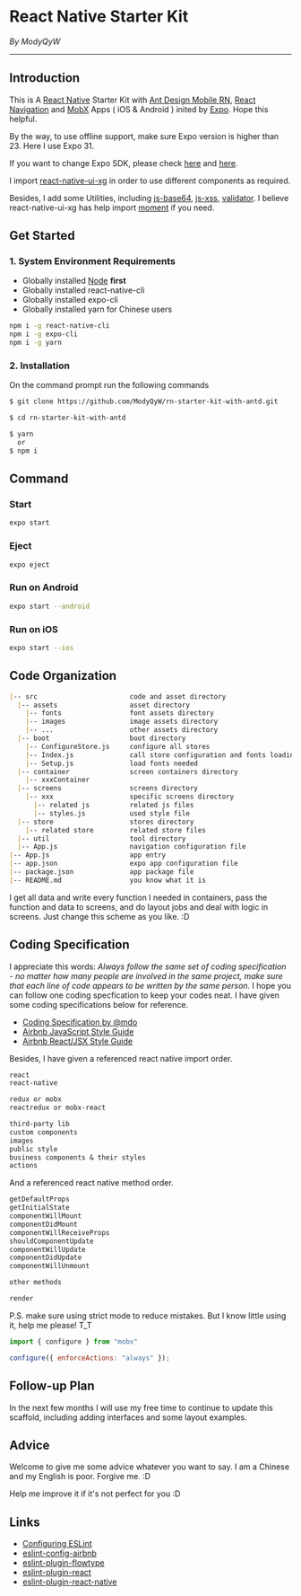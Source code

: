 # React Native Starter Kit

*By ModyQyW*

---

## Introduction

This is A [React Native](https://facebook.github.io/react-native/) Starter Kit with [Ant Design Mobile RN](https://rn.mobile.ant.design/docs/react/introduce), [React Navigation](https://reactnavigation.org/) and [MobX](https://github.com/mobxjs/mobx) Apps ( iOS & Android ) inited by [Expo](https://docs.expo.io/). Hope this helpful.

By the way, to use offline support, make sure Expo version is higher than 23. Here I use Expo 31.

If you want to change Expo SDK, please check [here](https://docs.expo.io/versions/v31.0.0/workflow/upgrading-expo-sdk-walkthrough) and [here](https://docs.expo.io/versions/v31.0.0/workflow/upgrading-expo).

I import [react-native-ui-xg](https://github.com/xgfe/react-native-ui-xg) in order to use different components as required.

Besides, I add some Utilities, including [js-base64](https://github.com/dankogai/js-base64), [js-xss](https://github.com/leizongmin/js-xss), [validator](https://github.com/chriso/validator.js). I believe react-native-ui-xg has help import [moment](https://github.com/moment/moment) if you need.

## Get Started

### 1. System Environment Requirements

- Globally installed [Node](https://nodejs.org/en/) **first**
- Globally installed react-native-cli
- Globally installed expo-cli
- Globally installed yarn for Chinese users

```sh
npm i -g react-native-cli
npm i -g expo-cli
npm i -g yarn
```

### 2. Installation

On the command prompt run the following commands

```sh
$ git clone https://github.com/ModyQyW/rn-starter-kit-with-antd.git

$ cd rn-starter-kit-with-antd

$ yarn
  or
$ npm i
```

## Command

### Start

```sh
expo start
```

### Eject

```sh
expo eject
```

### Run on Android

```sh
expo start --android
```

### Run on iOS

```sh
expo start --ios
```

## Code Organization

```md
|-- src                       code and asset directory
  |-- assets                  asset directory
    |-- fonts                 font assets directory
    |-- images                image assets directory
    |-- ...                   other assets directory
  |-- boot                    boot directory
    |-- ConfigureStore.js     configure all stores
    |-- Index.js              call store configuration and fonts loading
    |-- Setup.js              load fonts needed
  |-- container               screen containers directory
    |-- xxxContainer
  |-- screens                 screens directory
    |-- xxx                   specific screens directory
      |-- related js          related js files
      |-- styles.js           used style file
  |-- store                   stores directory
    |-- related store         related store files
  |-- util                    tool directory
  |-- App.js                  navigation configuration file
|-- App.js                    app entry
|-- app.json                  expo app configuration file
|-- package.json              app package file
|-- README.md                 you know what it is
```

I get all data and write every function I needed in containers, pass the function and data to screens, and do layout jobs and deal with logic in screens. Just change this scheme as you like. :D

## Coding Specification

I appreciate this words: *Always follow the same set of coding specification - no matter how many people are involved in the same project, make sure that each line of code appears to be written by the same person.* I hope you can follow one coding specfication to keep your codes neat. I have given some coding specifications below for reference.

- [Coding Specification by @mdo](https://codeguide.bootcss.com/)
- [Airbnb JavaScript Style Guide](https://github.com/airbnb/javascript)
- [Airbnb React/JSX Style Guide](https://github.com/airbnb/javascript/tree/master/react)

Besides, I have given a referenced react native import order.

```md
react
react-native

redux or mobx
reactredux or mobx-react

third-party lib
custom components
images
public style
business components & their styles
actions
```

And a referenced react native method order.

```md
getDefaultProps
getInitialState
componentWillMount
componentDidMount
componentWillReceiveProps
shouldComponentUpdate
componentWillUpdate
componentDidUpdate
componentWillUnmount

other methods

render
```

P.S. make sure using strict mode to reduce mistakes. But I know little using it, help me please! T_T

```js
import { configure } from "mobx"

configure({ enforceActions: "always" });
```

## Follow-up Plan

In the next few months I will use my free time to continue to update this scaffold, including adding interfaces and some layout examples.

## Advice

Welcome to give me some advice whatever you want to say. I am a Chinese and my English is poor. Forgive me. :D

Help me improve it if it's not perfect for you :D

## Links

- [Configuring ESLint](https://eslint.org/)
- [eslint-config-airbnb](https://www.npmjs.com/package/eslint-config-airbnb)
- [eslint-plugin-flowtype](https://www.npmjs.com/package/eslint-plugin-flowtype)
- [eslint-plugin-react](https://www.npmjs.com/package/eslint-plugin-react)
- [eslint-plugin-react-native](https://www.npmjs.com/package/eslint-plugin-react-native)
